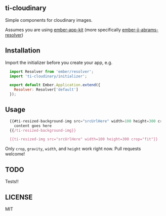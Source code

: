 ## ti-cloudinary

Simple components for cloudinary images.

Assumes you are using [ember-app-kit](https://github.com/stefanpenner/ember-app-kit) (more specifically [ember-jj-abrams-resolver](https://github.com/stefanpenner/ember-jj-abrams-resolver))

## Installation

Import the initializer before you create your app, e.g.

```js
  import Resolver from 'ember/resolver';
  import 'ti-cloudinary/initializer';

  export default Ember.Application.extend({
    Resolver: Resolver['default']
  });
```

## Usage

```js
  {{#ti-resized-background-img src="srcUrlHere" width=100 height=300 crop="fit"}}
    content goes here
  {{/ti-resized-background-img}}

  {{ti-resized-img src="srcUrlHere" width=100 height=300 crop="fit"}}
```

Only `crop`, `gravity`, `width`, and `height` work right now. Pull requests welcome!

## TODO

Tests!!

## LICENSE

MIT
